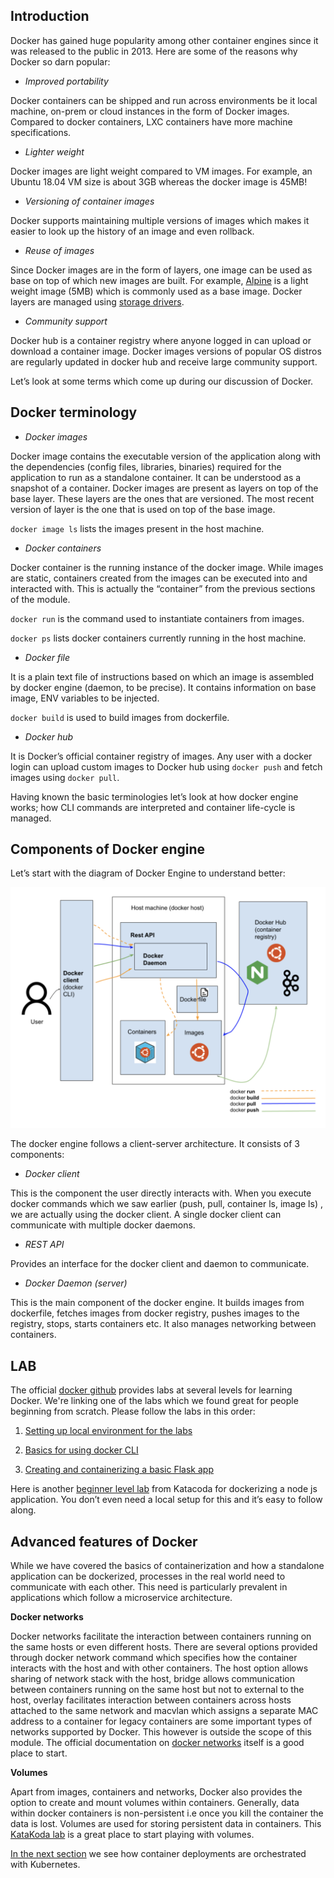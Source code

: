 ## Introduction

Docker has gained huge popularity among other container engines since it was released to the public in 2013. Here are some of the reasons why Docker so darn popular:

- _Improved portability_

Docker containers can be shipped and run across environments be it local machine, on-prem or	cloud instances in the form of Docker images. Compared to docker containers, LXC containers have more machine specifications.
- _Lighter weight_

Docker images are light weight compared to VM images. For example, an Ubuntu 18.04 VM size is about 3GB whereas the docker image is 45MB!

- _Versioning of container images_

Docker supports maintaining multiple versions of images which makes it easier to look up the history of an image and even rollback.

- _Reuse of images_

Since Docker images are in the form of layers, one image can be used as base on top of which new images are built. For example, [Alpine](https://hub.docker.com/_/alpine) is a light weight image (5MB) which is commonly used as a base image. Docker layers are managed using [storage drivers](https://docs.docker.com/storage/storagedriver/).

- _Community support_

Docker hub is a container registry where anyone logged in can upload or download a container image. Docker images versions of popular OS distros are regularly updated in docker hub and receive large community support.

Let’s look at some terms which come up during our discussion of Docker.

## Docker terminology

- _Docker images_

Docker image contains the executable version of the application along with the dependencies (config files, libraries, binaries) required for the application to run as a standalone container. It can be understood as a snapshot of a container.
Docker images are present as layers on top of the base layer. These layers are the ones that are versioned. The most recent version of layer is the one that is used on top of the base image.

`docker image ls` lists the images present in the host machine.

- _Docker containers_

Docker container is the running instance of the docker image. While images are static, containers created from the images can be executed into and interacted with. This is actually the “container” from the previous sections of the module.

`docker run`  is the command used to instantiate containers from images.

`docker ps` lists docker containers currently running in the host machine.

- _Docker file_

It is a plain text file of instructions based on which an image is assembled by docker engine (daemon, to be precise). It contains information on base image, ENV variables to be injected.

`docker build` is used to build images from dockerfile.


- _Docker hub_

It is Docker’s official container registry of images. Any user with a docker login can upload custom images to Docker hub using `docker push` and fetch images using `docker pull`.

Having known the basic terminologies let’s look at how docker engine works; how CLI commands are interpreted and container life-cycle is managed.

## Components of Docker engine

Let’s start with the diagram of Docker Engine to understand better:

![Docker Engine Architecture](images/dockerengine.png)

The docker engine follows a client-server architecture. It consists of 3 components:

- _Docker client_

This is the component the user directly interacts with. When you execute docker commands which we saw earlier (push, pull, container ls, image ls) , we are actually using the docker client. A single docker client can communicate with multiple docker daemons.

- _REST API_

Provides an interface for the docker client and daemon to communicate.

- _Docker Daemon (server)_

This is the main component of the docker engine. It builds images from dockerfile, fetches images from docker registry, pushes images to the registry, stops, starts containers etc. It also manages networking between containers.

## LAB

The official [docker github](https://github.com/docker/labs) provides labs at several levels for learning Docker. We're linking one of the labs which we found great for people beginning from scratch. Please follow the labs in this order:

1. [Setting up local environment for the labs](https://github.com/docker/labs/blob/master/beginner/chapters/setup.md)

2. [Basics for using docker CLI](https://github.com/docker/labs/blob/master/beginner/chapters/alpine.md)

3. [Creating and containerizing a basic Flask app](https://github.com/docker/labs/blob/master/beginner/chapters/webapps.md)

Here is another [beginner level lab](https://www.katacoda.com/courses/docker/2) from Katacoda  for dockerizing a node js application. You don’t even need a local setup for this and it’s easy to follow along.

## Advanced features of Docker

While we have covered the basics of containerization and how a standalone application can be dockerized, processes in the real world need to communicate with each other. This need is particularly prevalent in applications which follow a microservice architecture.  

**Docker networks**

Docker networks facilitate the interaction between containers running on the same hosts or even different hosts. There are several options provided through docker network command which specifies how the container interacts with the host and with other containers. The host option allows sharing of network stack with the host, bridge allows communication between containers running on the same host but not to external to the host, overlay facilitates interaction between containers across hosts attached to the same network and macvlan which assigns a separate MAC address to a container for legacy containers are some important types of networks supported by Docker.  This however is outside the scope of this module. The official documentation on [docker networks](https://docs.docker.com/network/) itself is a good place to start.

**Volumes**

Apart from images, containers and networks, Docker also provides the option to create and mount volumes within containers. Generally, data within docker containers is non-persistent i.e once you kill the container the data is lost. Volumes are used for storing persistent data in containers. This [KataKoda lab](https://www.katacoda.com/courses/docker/persisting-data-using-volumes) is a great place to start playing with volumes.

[In the next section](https://linkedin.github.io/school-of-sre/orchestration_with_kubernetes/) we see how container deployments are orchestrated with Kubernetes.
